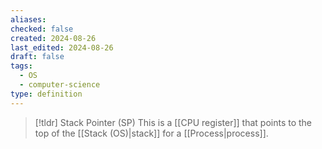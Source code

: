 ```yaml
---
aliases: 
checked: false
created: 2024-08-26
last_edited: 2024-08-26
draft: false
tags:
  - OS
  - computer-science
type: definition
---
```

>[!tldr] Stack Pointer (SP)
>This is a [[CPU register]] that points to the top of the [[Stack (OS)|stack]] for a [[Process|process]].

